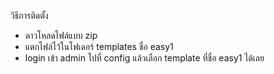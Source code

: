 วิธีการติดตั้ง
- ดาวโหลดไฟล์แบบ zip
- แตกไฟล์ไว้ในโฟเดอร์ templates ชื่อ easy1
- login เข้า admin ไปที่ config แล้วเลือก template ที่ชื่อ easy1 ได้เลย